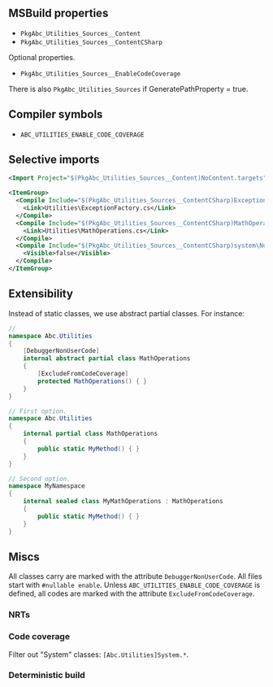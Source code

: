 
## MSBuild properties

- `PkgAbc_Utilities_Sources__Content`
- `PkgAbc_Utilities_Sources__ContentCSharp`

Optional properties.
- `PkgAbc_Utilities_Sources__EnableCodeCoverage`

There is also `PkgAbc_Utilities_Sources` if GeneratePathProperty = true.

## Compiler symbols

- `ABC_UTILITIES_ENABLE_CODE_COVERAGE`

## Selective imports

```xml
<Import Project="$(PkgAbc_Utilities_Sources__Content)NoContent.targets" />

<ItemGroup>
  <Compile Include="$(PkgAbc_Utilities_Sources__ContentCSharp)ExceptionFactory.cs">
    <Link>Utilities\ExceptionFactory.cs</Link>
  </Compile>
  <Compile Include="$(PkgAbc_Utilities_Sources__ContentCSharp)MathOperations.cs">
    <Link>Utilities\MathOperations.cs</Link>
  </Compile>
  <Compile Include="$(PkgAbc_Utilities_Sources__ContentCSharp)system\NullableAttributes.cs">
    <Visible>false</Visible>
  </Compile>
</ItemGroup>
```

## Extensibility

Instead of static classes, we use abstract partial classes. For instance:
```csharp
//
namespace Abc.Utilities
{
    [DebuggerNonUserCode]
    internal abstract partial class MathOperations
    {
        [ExcludeFromCodeCoverage]
        protected MathOperations() { }
    }
}
```

```csharp
// First option.
namespace Abc.Utilities
{
    internal partial class MathOperations
    {
        public static MyMethod() { }
    }
}

// Second option.
namespace MyNamespace
{
    internal sealed class MyMathOperations : MathOperations
    {
        public static MyMethod() { }
    }
}
```

## Miscs

All classes carry are marked with the attribute `DebuggerNonUserCode`.
All files start with `#nullable enable`.
Unless `ABC_UTILITIES_ENABLE_CODE_COVERAGE` is defined, all codes are
marked with the attribute `ExcludeFromCodeCoverage`.

### NRTs

### Code coverage

Filter out "System" classes: `[Abc.Utilities]System.*`.

### Deterministic build
